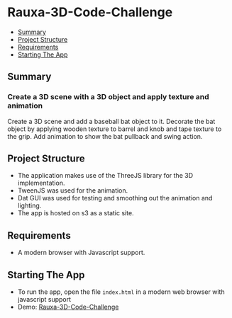 # Rauxa-3D-Code-Challenge

* [Summary](#summary)
* [Project Structure](#structure)
* [Requirements](#requirements)
* [Starting The App](#starting-the-app)

## Summary

### Create a 3D scene with a 3D object and apply texture and animation
Create a 3D scene and add a baseball bat object to it. 
Decorate the bat object by applying wooden texture to barrel and knob and tape texture to the grip. 
Add animation to show the bat pullback and swing action.


## Project Structure
* The application makes use of the ThreeJS library for the 3D implementation.
* TweenJS was used for the animation.
* Dat GUI was used for testing and smoothing out the animation and lighting.
* The app is hosted on s3 as a static site.

## Requirements
* A modern browser with Javascript support.


## Starting The App
* To run the app, open the file `index.html` in a modern web browser with javascript support
* Demo: [Rauxa-3D-Code-Challenge](http://rauxa-3d.s3-website-us-west-2.amazonaws.com)